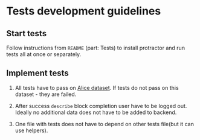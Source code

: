 # Tests development guidelines

## Start tests

Follow instructions from `README` (part: Tests) to install protractor and run tests all at once or separately.

## Implement tests

1. All tests have to pass on [Alice dataset][1]. If tests do not pass on this dataset - they are failed.

2. After success `describe` block completion user have to be logged out.
Ideally no additional data does not have to be added to backend.

3. One file with tests does not have to depend on other tests file(but it can use helpers).

[1]: http://nodeconductor.readthedocs.org/en/stable/developer/sample-data.html

